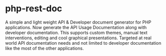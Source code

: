 # php-rest-doc
A simple and light weight API &amp; Developer document generator for PHP applications. Now generate the API Usage Documentation along with developer documentation. This supports custom themes, manual text interventions, editing and cool graphical presentations. Targeted at real world API documentation needs and not limited to developer documentation like the most of the other applications.
